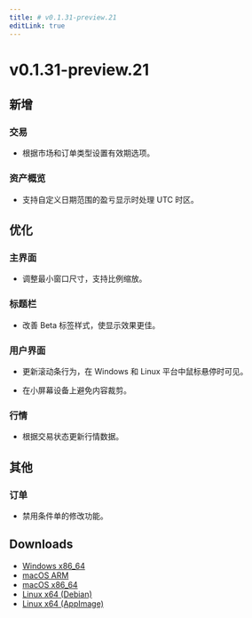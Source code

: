 ```yaml
---
title: # v0.1.31-preview.21
editLink: true
---
```


# v0.1.31-preview.21 <Badge type="warning" text="preview" />

## 新增

### 交易

- 根据市场和订单类型设置有效期选项。

### 资产概览

- 支持自定义日期范围的盈亏显示时处理 UTC 时区。

## 优化

### 主界面

- 调整最小窗口尺寸，支持比例缩放。

### 标题栏

- 改善 Beta 标签样式，使显示效果更佳。

### 用户界面

- 更新滚动条行为，在 Windows 和 Linux 平台中鼠标悬停时可见。

- 在小屏幕设备上避免内容裁剪。

### 行情

- 根据交易状态更新行情数据。

## 其他

### 订单

- 禁用条件单的修改功能。

## Downloads

- [Windows x86_64](https://assets.lbkrs.com/github/release/longbridge-desktop/preview/longbridge-v0.1.31-preview.21-windows-x86_64.exe)
- [macOS ARM](https://assets.lbkrs.com/github/release/longbridge-desktop/preview/longbridge-v0.1.31-preview.21-macos-aarch64.dmg)
- [macOS x86_64](https://assets.lbkrs.com/github/release/longbridge-desktop/preview/longbridge-v0.1.31-preview.21-macos-x86_64.dmg)
- [Linux x64 (Debian)](https://assets.lbkrs.com/github/release/longbridge-desktop/preview/longbridge-v0.1.31-preview.21-linux-x86_64.deb)
- [Linux x64 (AppImage)](https://assets.lbkrs.com/github/release/longbridge-desktop/preview/longbridge-v0.1.31-preview.21-linux-x86_64.AppImage)